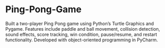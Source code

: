 # Ping-Pong-Game
Built a two-player Ping Pong game using Python’s Turtle Graphics and Pygame. Features include paddle and ball movement, collision detection, sound effects, score tracking, win condition, pause/resume, and restart functionality. Developed with object-oriented programming in PyCharm.

